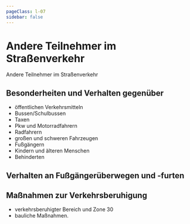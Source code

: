 ```yaml
---
pageClass: l-07
sidebar: false
---
```


# Andere Teilnehmer im Straßenverkehr

<auswahl>

<item itemSize="i-m" class="l7 slabT itemTitle">	

<div class="l7w">
      	<span class="l7a">Andere</span>
      	<span class="l7b">Teilnehmer</span>
      	<span class="l7c">im Straßenverkehr</span>
</div>  

</item>

<item itemSize="i-l" itemClass="">

## Besonderheiten und Verhalten gegenüber

- öffentlichen Verkehrsmitteln
- Bussen/Schulbussen
- Taxen
- Pkw und Motorradfahrern
- Radfahrern
- großen und schweren Fahrzeugen
- Fußgängern
- Kindern und älteren Menschen
- Behinderten

</item>

<item itemSize="i-m" itemClass="itemFussgaenger">

## Verhalten an Fußgängerüberwegen und -furten

</item>

<item itemSize="i-l" itemClass="">

## Maßnahmen zur Verkehrsberuhigung
- verkehrsberuhigter Bereich und Zone 30
- bauliche Maßnahmen.

</item>

</auswahl>